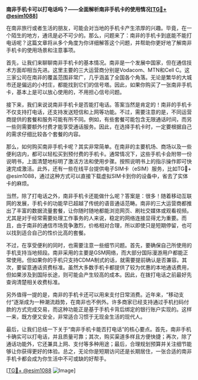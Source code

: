 **南非手机卡可以打电话吗？——全面解析南非手机卡的使用情况[[TG💪+ @esim1088](https://t.me/s/esim1088)]**

在南非旅行或者生活的朋友，可能会对当地的手机卡产生浓厚的兴趣。毕竟，在一个陌生的地方，通讯是必不可少的。那么，问题来了：南非的手机卡到底能不能打电话呢？这篇文章将从多个角度为你详细解答这个问题，并帮助你更好地了解南非手机卡的使用场景和注意事项。

首先，让我们来聊聊南非手机卡的基本情况。南非是一个发展中国家，但在通信技术方面却相当先进。这里主要的三大运营商分别是Vodacom、MTN和Cell C。这三家公司在南非的覆盖范围非常广，几乎涵盖了全国各个角落。无论是繁华的大城市还是偏远的小村庄，都能找到它们的信号塔。因此，如果你购买了一张南非手机卡，基本上是可以放心使用的，不用担心信号问题。

接下来，我们来说说南非手机卡是否能打电话。答案当然是肯定的！南非的手机卡不仅支持打电话，还支持发送短信和上网等功能。不过，需要注意的是，不同运营商提供的套餐和服务可能有所不同。例如，有些套餐可能包含无限通话时间，而另一些则需要额外付费才能享受通话服务。因此，在选择手机卡时，一定要根据自己的需求仔细比较各个套餐的内容。

那么，如何购买南非手机卡呢？其实非常简单。在南非的主要机场、商场以及一些便利店内，都可以轻松买到预付费的手机卡。通常情况下，这些手机卡会附带一份说明书，上面清楚地标明了激活方法和使用步骤。按照说明书上的指示操作即可快速完成激活。此外，还有一些在线平台提供电子SIM卡（eSIM）服务，比如TG💪+ @esim1088，通过这种方式可以直接下载虚拟SIM卡到你的设备中，省去了实体卡的麻烦。

当然，除了打电话之外，南非手机卡还能做什么呢？答案是：很多！随着移动互联网的发展，手机卡的功能早已超越了传统的语音通话范畴。南非的三大运营商都推出了丰富的数据流量套餐，让你随时随地都能浏览网页、刷社交媒体或观看视频。尤其是对于经常需要处理工作事务的人来说，稳定的网络连接显得尤为重要。而且，由于南非的通信市场竞争激烈，价格相对合理，所以即使只是短期停留，也可以找到适合自己的性价比高的套餐。

不过，在享受便利的同时，也需要注意一些细节问题。首先，要确保自己所使用的手机支持当地频段。南非采用的主要是GSM网络，而大部分国际漫游用户都能正常使用。但如果你的手机只支持CDMA制式的话，就需要提前确认是否兼容。其次，要留意通话资费标准。虽然大多数手机卡都提供了较为优惠的本地通话费用，但如果涉及到国际长途，则可能会产生较高的成本。因此，在拨打电话之前最好先查询清楚相关收费标准。

另外值得一提的是，南非的手机卡还可以用来支付日常消费。近年来，“移动支付”逐渐成为一种潮流趋势，在南非也不例外。许多商家已经支持通过手机扫码付款的方式完成交易，而这种功能正是基于手机卡背后绑定的银行账户实现的。这样一来，既方便又安全，非常适合习惯于无现金生活的现代人。

最后，让我们总结一下关于“南非手机卡能否打电话”的核心要点。首先，南非手机卡确实可以打电话，并且质量可靠；其次，购买渠道多样且方便快捷；再次，除了通话功能外，它还兼具上网、支付等多种用途；最后，合理规划预算并关注细节能够让你获得更好的体验。总之，无论你是短期访问还是长期居住，一张合适的南非手机卡都会成为你生活中不可或缺的好帮手。

[[TG💪+ @esim1088](https://t.me/s/esim1088) ![Image](https://i.postimg.cc/4NQfJmqS/Snipaste-2025-05-13-00-14-12.png)]